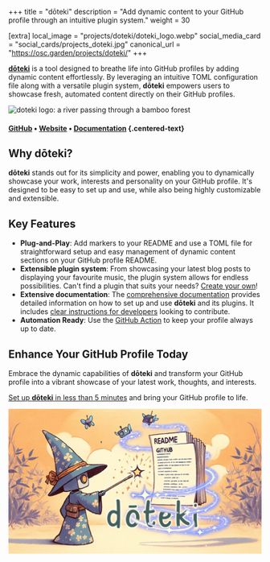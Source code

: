 +++
title = "dōteki"
description = "Add dynamic content to your GitHub profile through an intuitive plugin system."
weight = 30

[extra]
local_image = "projects/doteki/doteki_logo.webp"
social_media_card = "social_cards/projects_doteki.jpg"
canonical_url = "https://osc.garden/projects/doteki/"
+++

[**dōteki**](https://doteki.org/) is a tool designed to breathe life into GitHub profiles by adding dynamic content effortlessly. By leveraging an intuitive TOML configuration file along with a versatile plugin system, **dōteki** empowers users to showcase fresh, automated content directly on their GitHub profiles.

![doteki logo: a river passing through a bamboo forest](https://cdn.jsdelivr.net/gh/welpo/doteki@main/website/static/img/logo.png)

#### [GitHub](https://github.com/welpo/doteki) • [Website](https://doteki.org/) • [Documentation](https://doteki.org/docs/) {.centered-text}

## Why dōteki?

**dōteki** stands out for its simplicity and power, enabling you to dynamically showcase your work, interests and personality on your GitHub profile. It's designed to be easy to set up and use, while also being highly customizable and extensible.

## Key Features

- **Plug-and-Play**: Add markers to your README and use a TOML file for straightforward setup and easy management of dynamic content sections on your GitHub profile README.
- **Extensible plugin system**: From showcasing your latest blog posts to displaying your favourite music, the plugin system allows for endless possibilities. Can't find a plugin that suits your needs? [Create your own](https://doteki.org/docs/developer-guide/plugin-standard)!
- **Extensive documentation**: The [comprehensive documentation](https://doteki.org/docs/) provides detailed information on how to set up and use **dōteki** and its plugins. It includes [clear instructions for developers](https://doteki.org/docs/developer-guide/) looking to contribute.
- **Automation Ready**: Use the [GitHub Action](https://github.com/welpo/doteki-action) to keep your profile always up to date.

## Enhance Your GitHub Profile Today

Embrace the dynamic capabilities of **dōteki** and transform your GitHub profile into a vibrant showcase of your latest work, thoughts, and interests.

[Set up **dōteki** in less than 5 minutes](https://doteki.org/) and bring your GitHub profile to life.

[![dōteki social media card](social_cards/projects_doteki.jpg)](https://doteki.org/)
